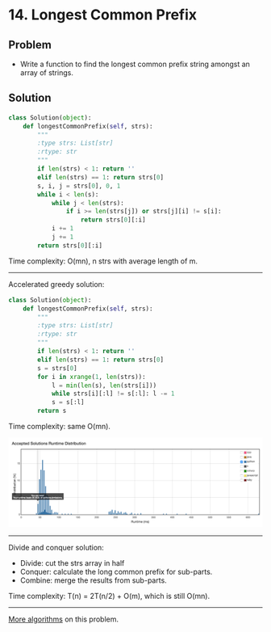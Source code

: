 # 14. Longest Common Prefix

## Problem
- Write a function to find the longest common prefix string amongst an array of strings.

## Solution

```python
class Solution(object):
    def longestCommonPrefix(self, strs):
        """
        :type strs: List[str]
        :rtype: str
        """
        if len(strs) < 1: return ''
        elif len(strs) == 1: return strs[0]
        s, i, j = strs[0], 0, 1
        while i < len(s):
            while j < len(strs):
                if i >= len(strs[j]) or strs[j][i] != s[i]:
                    return strs[0][:i]
            i += 1
            j += 1
        return strs[0][:i]
```

Time complexity: O(mn), n strs with average length of m.

---

Accelerated greedy solution:

```python
class Solution(object):
    def longestCommonPrefix(self, strs):
        """
        :type strs: List[str]
        :rtype: str
        """
        if len(strs) < 1: return ''
        elif len(strs) == 1: return strs[0]
        s = strs[0]
        for i in xrange(1, len(strs)):
            l = min(len(s), len(strs[i]))
            while strs[i][:l] != s[:l]: l -= 1
            s = s[:l]
        return s
```

Time complexity: same O(mn).

![png](./pic.png)

---

Divide and conquer solution:
- Divide: cut the strs array in half
- Conquer: calculate the long common prefix for sub-parts.
- Combine: merge the results from sub-parts.

Time complexity: T(n) = 2T(n/2) + O(m), which is still O(mn).

---

[More algorithms](https://leetcode.com/articles/longest-common-prefix/) on this problem.
